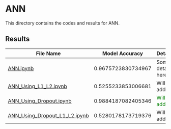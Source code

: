 # ANN

This directory contains the codes and results for ANN.

## Results

| File Name      | Model Accuracy | Details                |
| -------------- | -------------- | ---------------------- |
| [ANN.ipynb](https://github.com/hosseindamavandi/Fake-News-Detection/blob/main/Note-Books/ANN/ANN.ipynb)    | 0.9675723830734967      | Some details here...   |
| [ANN_Using_L1_L2.ipynb](https://github.com/hosseindamavandi/Fake-News-Detection/blob/main/Note-Books/ANN/ANN_Using_L1_L2.ipynb)    | 0.5255233853006681      | Will be added  |
| [ANN_Using_Dropout.ipynb](https://github.com/hosseindamavandi/Fake-News-Detection/blob/main/Note-Books/ANN/ANN_Using_Dropout.ipynb)    | 0.9884187082405346      | <span style="color:green;">Will be added</span>        |
| [ANN_Using_Dropout_L1_L2.ipynb](https://github.com/hosseindamavandi/Fake-News-Detection/blob/main/Note-Books/ANN/ANN_Using_Dropout_L1_L2.ipynb)    | 0.5280178173719376      | Will be added        |
